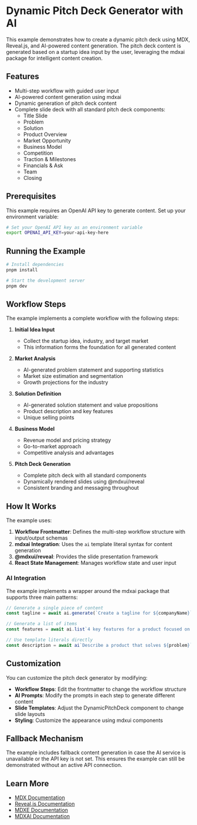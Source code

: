 # Dynamic Pitch Deck Generator with AI

This example demonstrates how to create a dynamic pitch deck using MDX, Reveal.js, and AI-powered content generation. The pitch deck content is generated based on a startup idea input by the user, leveraging the mdxai package for intelligent content creation.

## Features

- Multi-step workflow with guided user input
- AI-powered content generation using mdxai
- Dynamic generation of pitch deck content
- Complete slide deck with all standard pitch deck components:
  - Title Slide
  - Problem
  - Solution
  - Product Overview
  - Market Opportunity
  - Business Model
  - Competition
  - Traction & Milestones
  - Financials & Ask
  - Team
  - Closing

## Prerequisites

This example requires an OpenAI API key to generate content. Set up your environment variable:

```bash
# Set your OpenAI API key as an environment variable
export OPENAI_API_KEY=your-api-key-here
```

## Running the Example

```bash
# Install dependencies
pnpm install

# Start the development server
pnpm dev
```

## Workflow Steps

The example implements a complete workflow with the following steps:

1. **Initial Idea Input**
   - Collect the startup idea, industry, and target market
   - This information forms the foundation for all generated content

2. **Market Analysis**
   - AI-generated problem statement and supporting statistics
   - Market size estimation and segmentation
   - Growth projections for the industry

3. **Solution Definition**
   - AI-generated solution statement and value propositions
   - Product description and key features
   - Unique selling points

4. **Business Model**
   - Revenue model and pricing strategy
   - Go-to-market approach
   - Competitive analysis and advantages

5. **Pitch Deck Generation**
   - Complete pitch deck with all standard components
   - Dynamically rendered slides using @mdxui/reveal
   - Consistent branding and messaging throughout

## How It Works

The example uses:

1. **Workflow Frontmatter**: Defines the multi-step workflow structure with input/output schemas
2. **mdxai Integration**: Uses the `ai` template literal syntax for content generation
3. **@mdxui/reveal**: Provides the slide presentation framework
4. **React State Management**: Manages workflow state and user input

### AI Integration

The example implements a wrapper around the mdxai package that supports three main patterns:

```jsx
// Generate a single piece of content
const tagline = await ai.generate(`Create a tagline for ${companyName}`);

// Generate a list of items
const features = await ai.list`4 key features for a product focused on ${idea}`;

// Use template literals directly
const description = await ai`Describe a product that solves ${problem}`;
```

## Customization

You can customize the pitch deck generator by modifying:

- **Workflow Steps**: Edit the frontmatter to change the workflow structure
- **AI Prompts**: Modify the prompts in each step to generate different content
- **Slide Templates**: Adjust the DynamicPitchDeck component to change slide layouts
- **Styling**: Customize the appearance using mdxui components

## Fallback Mechanism

The example includes fallback content generation in case the AI service is unavailable or the API key is not set. This ensures the example can still be demonstrated without an active API connection.

## Learn More

- [MDX Documentation](https://mdxjs.com/)
- [Reveal.js Documentation](https://revealjs.com/)
- [MDXE Documentation](https://github.com/mdxld/mdx/tree/main/packages/mdxe)
- [MDXAI Documentation](https://github.com/mdxld/mdx/tree/main/packages/mdxai)
